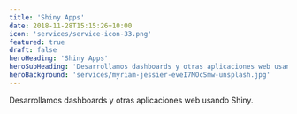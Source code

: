 ```yaml
---
title: 'Shiny Apps'
date: 2018-11-28T15:15:26+10:00
icon: 'services/service-icon-33.png'
featured: true
draft: false
heroHeading: 'Shiny Apps'
heroSubHeading: 'Desarrollamos dashboards y otras aplicaciones web usando Shiny.'
heroBackground: 'services/myriam-jessier-eveI7MOcSmw-unsplash.jpg'
---
```


Desarrollamos dashboards y otras aplicaciones web usando Shiny.